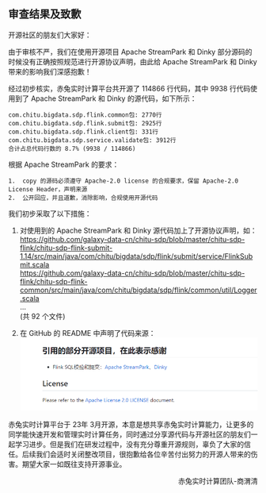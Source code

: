 ## 审查结果及致歉


开源社区的朋友们大家好：

  由于审核不严，我们在使用开源项目 Apache StreamPark 和 Dinky 部分源码的时候没有正确按照规范进行开源协议声明，由此给 Apache StreamPark 和 Dinky 带来的影响我们深感抱歉！

  经过初步核实，赤兔实时计算平台共开源了 114866 行代码，其中 9938 行代码使用到了 Apache StreamPark 和 Dinky 的源代码，如下所示：
```
com.chitu.bigdata.sdp.flink.common包: 2770行
com.chitu.bigdata.sdp.flink.submit包: 2925行
com.chitu.bigdata.sdp.flink.client包: 331行
com.chitu.bigdata.sdp.service.validate包: 3912行
合计占总代码行数的 8.7% (9938 / 114866)
```
  根据 Apache StreamPark 的要求：
```
1.  copy 的源码必须遵守 Apache-2.0 license 的合规要求，保留 Apache-2.0 License Header，声明来源
2.  公开回应，并且道歉，消除影响，合规使用开源代码
```

  我们初步采取了以下措施：
1. 对使用到的 Apache StreamPark 和 Dinky 源代码加上了开源协议声明，如：  
https://github.com/galaxy-data-cn/chitu-sdp/blob/master/chitu-sdp-flink/chitu-sdp-flink-submit-1.14/src/main/java/com/chitu/bigdata/sdp/flink/submit/service/FlinkSubmit.scala  
https://github.com/galaxy-data-cn/chitu-sdp/blob/master/chitu-sdp-flink/chitu-sdp-flink-common/src/main/java/com/chitu/bigdata/sdp/flink/common/util/Logger.scala  
...  
(共 92 个文件)

2. 在 GitHub 的 README 中声明了代码来源：  
![代码来源](md/image/代码引用感谢.png)

  赤兔实时计算平台于 23年 3月开源，本意是想共享赤兔实时计算能力，让更多的同学能快速开发和管理实时计算任务，同时通过分享源代码与开源社区的朋友们一起学习进步。但是我们在研发过程中，没有充分尊重开源规则，辜负了大家的信任。后续我们会适时关闭整改项目，很抱歉给各位辛苦付出努力的开源人带来的伤害。期望大家一如既往支持开源事业。

<p align="right">赤兔实时计算团队-商渭清</p>
